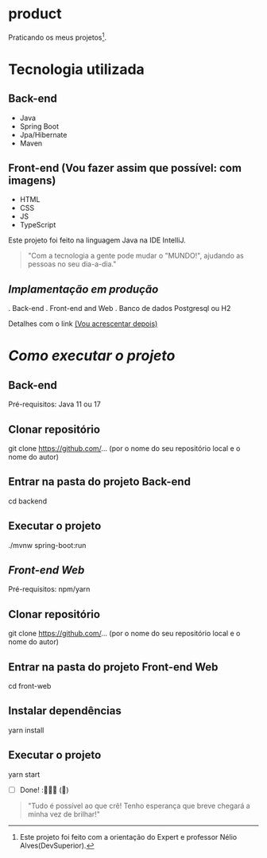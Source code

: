 # product

Praticando os meus projetos[^1].

# Tecnologia utilizada

## Back-end
- Java
- Spring Boot
- Jpa/Hibernate
- Maven

## Front-end (Vou fazer assim que possível: com imagens)
- HTML
- CSS
- JS
- TypeScript

Este projeto foi feito na linguagem Java na IDE IntelliJ.

>"Com a tecnologia a gente pode mudar o "MUNDO!", ajudando as pessoas no seu dia-a-dia."
<!-- Minhas palavras --> 

## _*Implamentação em produção*_

. Back-end
. Front-end and Web
. Banco de dados Postgresql ou H2

Detalhes com o link [(Vou acrescentar depois)]( https://github.com/)

# _*Como executar o projeto*_

## Back-end
Pré-requisitos: Java 11 ou 17

## Clonar repositório
git clone https://github.com/... (por o nome do seu repositório local e o nome do autor)

## Entrar na pasta do projeto Back-end
cd backend

## Executar o projeto
./mvnw spring-boot:run

## _*Front-end Web*_
Pré-requisitos: npm/yarn

## Clonar repositório
git clone https://github.com/... (por o nome do seu repositório local e o nome do autor)

## Entrar na pasta do projeto Front-end Web
cd front-web

## Instalar dependências
yarn install

## Executar o projeto
yarn start

-[ ] Done! :🚀👩‍💻 (:tada:)

>"Tudo é possível ao que crê! Tenho esperança que breve chegará a minha vez de brilhar!" 

[^1]: Este projeto foi feito com a orientação do Expert e professor Nélio Alves(DevSuperior).  
